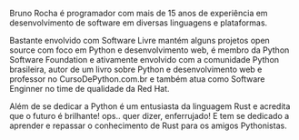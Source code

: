 Bruno Rocha é programador com mais de 15 anos de experiência em desenvolvimento de software 
em diversas linguagens e plataformas. 

Bastante envolvido com Software Livre mantém alguns projetos open source com foco em Python 
e desenvolvimento web, é membro da Python Software Foundation e ativamente envolvido com a 
comunidade Python brasileira, autor de um livro sobre Python e desenvolvimento web e 
professor no CursoDePython.com.br e também atua como Software Enginner no time de 
qualidade da Red Hat.

Além de se dedicar a Python é um entusiasta da linguagem Rust e acredita que o futuro é brilhante! 
ops.. quer dizer, enferrujado! E tem se dedicado a aprender e repassar o conhecimento de Rust para os amigos Pythonistas.
